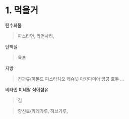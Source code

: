 # 1. 먹을거
탄수화물

>파스타면, 라면사리, 

단백질

>육포

지방

>견과류(아몬드 피스타치오 캐슈넛 마카다미아 땅콩 호두 ...

비타민 미네랄 식이섬유

>김

>향신료(카레가루, 허브가루, 
